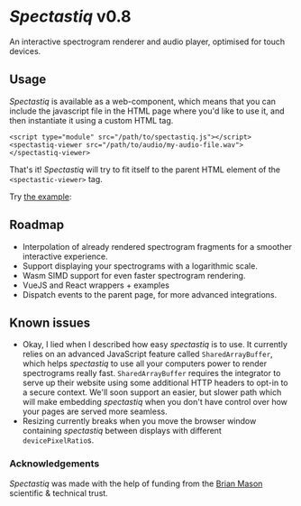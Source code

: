# *Spectastiq* v0.8
An interactive spectrogram renderer and audio player, optimised for touch devices.

## Usage
*Spectastiq* is available as a web-component, which means that you can include the javascript file in the HTML page where you'd like to use it, and then instantiate it using a custom HTML tag.

```
<script type="module" src="/path/to/spectastiq.js"></script>
<spectastiq-viewer src="/path/to/audio/my-audio-file.wav"></spectastiq-viewer>
```

That's it!  *Spectastiq* will try to fit itself to the parent HTML element of the `<spectastic-viewer>` tag.

Try [the example](https://hardiesoft.com/spectastiq/):

## Roadmap
- Interpolation of already rendered spectrogram fragments for a smoother interactive experience.
- Support displaying your spectrograms with a logarithmic scale.
- Wasm SIMD support for even faster spectrogram rendering.
- VueJS and React wrappers + examples
- Dispatch events to the parent page, for more advanced integrations.

## Known issues
- Okay, I lied when I described how easy *spectastiq* is to use.  It currently relies on an advanced JavaScript feature called `SharedArrayBuffer`, which helps *spectastiq* to use all your computers power to render spectrograms really fast.  `SharedArrayBuffer` requires the integrator to serve up their website using some additional HTTP headers to opt-in to a secure context.  We'll soon support an easier, but slower path which will make embedding *spectastiq* when you don't have control over how your pages are served more seamless.
- Resizing currently breaks when you move the browser window containing *spectastiq* between displays with different `devicePixelRatio`s.

### Acknowledgements

*Spectastiq* was made with the help of funding from the [Brian Mason](https://brianmasontrust.org/) scientific & technical trust.
